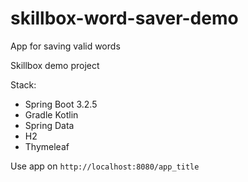 # skillbox-word-saver-demo

App for saving valid words

Skillbox demo project

Stack:
- Spring Boot 3.2.5
- Gradle Kotlin
- Spring Data
- H2
- Thymeleaf

Use app on `http://localhost:8080/app_title`